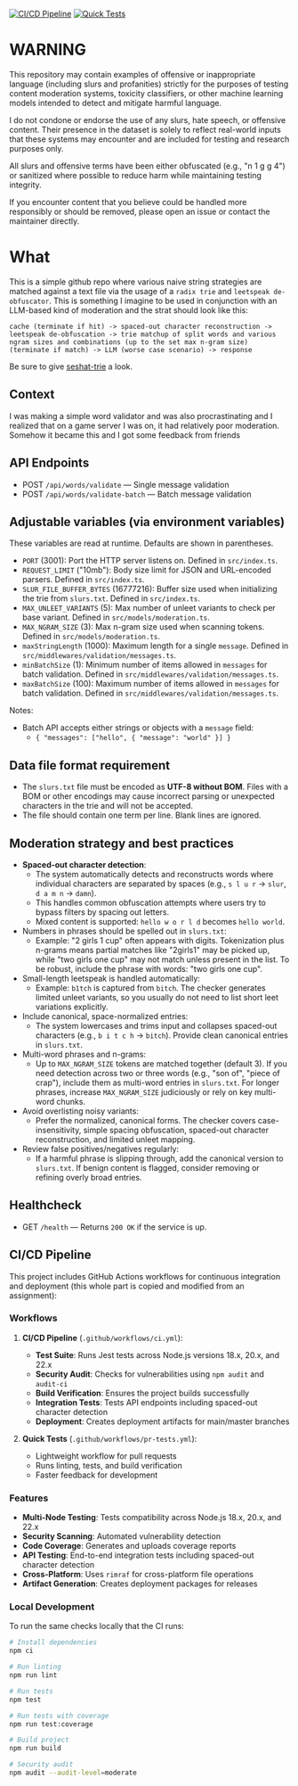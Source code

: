 [![CI/CD Pipeline](https://github.com/yourusername/naive-moderation/actions/workflows/ci.yml/badge.svg)](https://github.com/yourusername/naive-moderation/actions/workflows/ci.yml)
[![Quick Tests](https://github.com/yourusername/naive-moderation/actions/workflows/pr-tests.yml/badge.svg)](https://github.com/yourusername/naive-moderation/actions/workflows/pr-tests.yml)

# WARNING

This repository may contain examples of offensive or inappropriate language (including slurs and profanities) strictly for the purposes of testing content moderation systems, toxicity classifiers, or other machine learning models intended to detect and mitigate harmful language.

I do not condone or endorse the use of any slurs, hate speech, or offensive content.
Their presence in the dataset is solely to reflect real-world inputs that these systems may encounter and are included for testing and research purposes only.

All slurs and offensive terms have been either obfuscated (e.g., "n 1 g g 4") or sanitized where possible to reduce harm while maintaining testing integrity.

If you encounter content that you believe could be handled more responsibly or should be removed, please open an issue or contact the maintainer directly.

# What
This is a simple github repo where various naive string strategies are matched against a text file via the usage of a `radix trie` and `leetspeak de-obfuscator`. This is something I imagine to be used in conjunction with an LLM-based kind of moderation and the strat should look like this:

```
cache (terminate if hit) -> spaced-out character reconstruction -> leetspeak de-obfuscation -> trie matchup of split words and various ngram sizes and combinations (up to the set max n-gram size) (terminate if match) -> LLM (worse case scenario) -> response
```

Be sure to give [seshat-trie](https://www.npmjs.com/package/seshat-trie) a look.

## Context
I was making a simple word validator and was also procrastinating and I realized that on a game server I was on, it had relatively poor moderation. Somehow it became this and I got some feedback from friends

## API Endpoints

- POST `/api/words/validate` — Single message validation
- POST `/api/words/validate-batch` — Batch message validation

## Adjustable variables (via environment variables)

These variables are read at runtime. Defaults are shown in parentheses.

- `PORT` (3001): Port the HTTP server listens on. Defined in `src/index.ts`.
- `REQUEST_LIMIT` ("10mb"): Body size limit for JSON and URL-encoded parsers. Defined in `src/index.ts`.
- `SLUR_FILE_BUFFER_BYTES` (16777216): Buffer size used when initializing the trie from `slurs.txt`. Defined in `src/index.ts`.
- `MAX_UNLEET_VARIANTS` (5): Max number of unleet variants to check per base variant. Defined in `src/models/moderation.ts`.
- `MAX_NGRAM_SIZE` (3): Max n-gram size used when scanning tokens. Defined in `src/models/moderation.ts`.
- `maxStringLength` (1000): Maximum length for a single `message`. Defined in `src/middlewares/validation/messages.ts`.
- `minBatchSize` (1): Minimum number of items allowed in `messages` for batch validation. Defined in `src/middlewares/validation/messages.ts`.
- `maxBatchSize` (100): Maximum number of items allowed in `messages` for batch validation. Defined in `src/middlewares/validation/messages.ts`.

Notes:
- Batch API accepts either strings or objects with a `message` field:
  - `{ "messages": ["hello", { "message": "world" }] }`

## Data file format requirement

- The `slurs.txt` file must be encoded as **UTF-8 without BOM**. Files with a BOM or other encodings may cause incorrect parsing or unexpected characters in the trie and will not be accepted.
- The file should contain one term per line. Blank lines are ignored.

## Moderation strategy and best practices

- **Spaced-out character detection**:
  - The system automatically detects and reconstructs words where individual characters are separated by spaces (e.g., `s l u r` → `slur`, `d a m n` → `damn`).
  - This handles common obfuscation attempts where users try to bypass filters by spacing out letters.
  - Mixed content is supported: `hello w o r l d` becomes `hello world`.
- Numbers in phrases should be spelled out in `slurs.txt`:
  - Example: "2 girls 1 cup" often appears with digits. Tokenization plus n-grams means partial matches like "2girls1" may be picked up, while "two girls one cup" may not match unless present in the list. To be robust, include the phrase with words: "two girls one cup".
- Small-length leetspeak is handled automatically:
  - Example: `b1tch` is captured from `bitch`. The checker generates limited unleet variants, so you usually do not need to list short leet variations explicitly.
- Include canonical, space-normalized entries:
  - The system lowercases and trims input and collapses spaced-out characters (e.g., `b i t c h` → `bitch`). Provide clean canonical entries in `slurs.txt`.
- Multi-word phrases and n-grams:
  - Up to `MAX_NGRAM_SIZE` tokens are matched together (default 3). If you need detection across two or three words (e.g., "son of", "piece of crap"), include them as multi-word entries in `slurs.txt`. For longer phrases, increase `MAX_NGRAM_SIZE` judiciously or rely on key multi-word chunks.
- Avoid overlisting noisy variants:
  - Prefer the normalized, canonical forms. The checker covers case-insensitivity, simple spacing obfuscation, spaced-out character reconstruction, and limited unleet mapping.
- Review false positives/negatives regularly:
  - If a harmful phrase is slipping through, add the canonical version to `slurs.txt`. If benign content is flagged, consider removing or refining overly broad entries.

## Healthcheck

- GET `/health` — Returns `200 OK` if the service is up.

## CI/CD Pipeline

This project includes GitHub Actions workflows for continuous integration and deployment (this whole part is copied and modified from an assignment):

### Workflows

1. **CI/CD Pipeline** (`.github/workflows/ci.yml`):
   - **Test Suite**: Runs Jest tests across Node.js versions 18.x, 20.x, and 22.x
   - **Security Audit**: Checks for vulnerabilities using `npm audit` and `audit-ci`
   - **Build Verification**: Ensures the project builds successfully
   - **Integration Tests**: Tests API endpoints including spaced-out character detection
   - **Deployment**: Creates deployment artifacts for main/master branches

2. **Quick Tests** (`.github/workflows/pr-tests.yml`):
   - Lightweight workflow for pull requests
   - Runs linting, tests, and build verification
   - Faster feedback for development

### Features

- **Multi-Node Testing**: Tests compatibility across Node.js 18.x, 20.x, and 22.x
- **Security Scanning**: Automated vulnerability detection
- **Code Coverage**: Generates and uploads coverage reports
- **API Testing**: End-to-end integration tests including spaced-out character detection
- **Cross-Platform**: Uses `rimraf` for cross-platform file operations
- **Artifact Generation**: Creates deployment packages for releases

### Local Development

To run the same checks locally that the CI runs:

```bash
# Install dependencies
npm ci

# Run linting
npm run lint

# Run tests
npm test

# Run tests with coverage
npm run test:coverage

# Build project
npm run build

# Security audit
npm audit --audit-level=moderate
```

